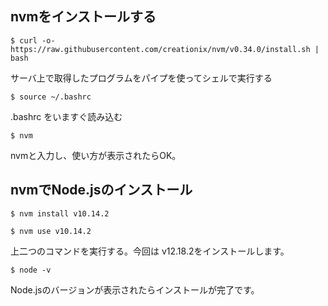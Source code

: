 ## nvmをインストールする

```
$ curl -o- https://raw.githubusercontent.com/creationix/nvm/v0.34.0/install.sh | bash
```

サーバ上で取得したプログラムをパイプを使ってシェルで実行する

```
$ source ~/.bashrc
```

.bashrc をいますぐ読み込む

```
$ nvm 
```

nvmと入力し、使い方が表示されたらOK。

## nvmでNode.jsのインストール

```
$ nvm install v10.14.2
```

```
$ nvm use v10.14.2
```

上二つのコマンドを実行する。今回は v12.18.2をインストールします。

```
$ node -v
```

Node.jsのバージョンが表示されたらインストールが完了です。

